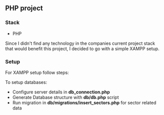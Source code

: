 ## PHP project 

### Stack
- PHP  

Since I didn't find any technology in the companies current project stack that would benefit this project, I decided to go with a simple XAMPP setup.

### Setup

For XAMPP setup follow steps:  

To setup databases:
- Configure server details in **db_connection.php**
- Generate Database structure with **db/db.php** script
- Run migration in **db/migrations/insert_sectors.php** for sector related data
